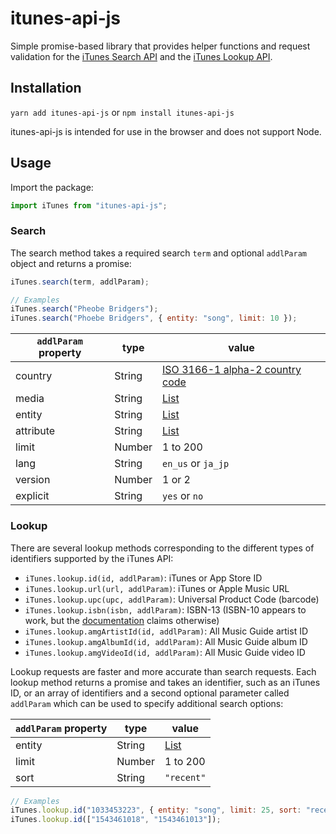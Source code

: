 # itunes-api-js

Simple promise-based library that provides helper functions and request validation for the [iTunes Search API](https://developer.apple.com/library/archive/documentation/AudioVideo/Conceptual/iTuneSearchAPI/index.html) and the [iTunes Lookup API](https://developer.apple.com/library/archive/documentation/AudioVideo/Conceptual/iTuneSearchAPI/LookupExamples.html#//apple_ref/doc/uid/TP40017632-CH7-SW1).

## Installation

`yarn add itunes-api-js` or `npm install itunes-api-js`

itunes-api-js is intended for use in the browser and does not support Node.

## Usage

Import the package:

```js
import iTunes from "itunes-api-js";
```

### Search

The search method takes a required search `term` and optional `addlParam` object and returns a promise:

```js
iTunes.search(term, addlParam);

// Examples
iTunes.search("Pheobe Bridgers");
iTunes.search("Phoebe Bridgers", { entity: "song", limit: 10 });
```

| `addlParam` property | type   | value                                                                                                                 |
| -------------------- | ------ | --------------------------------------------------------------------------------------------------------------------- |
| country              | String | [ISO 3166-1 alpha-2 country code](https://en.wikipedia.org/wiki/ISO_3166-1_alpha-2)                                   |
| media                | String | [List](https://developer.apple.com/library/archive/documentation/AudioVideo/Conceptual/iTuneSearchAPI/Searching.html) |
| entity               | String | [List](https://developer.apple.com/library/archive/documentation/AudioVideo/Conceptual/iTuneSearchAPI/Searching.html) |
| attribute            | String | [List](https://developer.apple.com/library/archive/documentation/AudioVideo/Conceptual/iTuneSearchAPI/Searching.html) |
| limit                | Number | 1 to 200                                                                                                              |
| lang                 | String | `en_us` or `ja_jp`                                                                                                    |
| version              | Number | 1 or 2                                                                                                                |
| explicit             | String | `yes` or `no`                                                                                                         |

### Lookup

There are several lookup methods corresponding to the different types of identifiers supported by the iTunes API:

- `iTunes.lookup.id(id, addlParam)`: iTunes or App Store ID
- `iTunes.lookup.url(url, addlParam)`: iTunes or Apple Music URL
- `iTunes.lookup.upc(upc, addlParam)`: Universal Product Code (barcode)
- `iTunes.lookup.isbn(isbn, addlParam)`: ISBN-13 (ISBN-10 appears to work, but the [documentation](https://developer.apple.com/library/archive/documentation/AudioVideo/Conceptual/iTuneSearchAPI/LookupExamples.html) claims otherwise)
- `iTunes.lookup.amgArtistId(id, addlParam)`: All Music Guide artist ID
- `iTunes.lookup.amgAlbumId(id, addlParam)`: All Music Guide album ID
- `iTunes.lookup.amgVideoId(id, addlParam)`: All Music Guide video ID

Lookup requests are faster and more accurate than search requests. Each lookup method returns a promise and takes an identifier, such as an iTunes ID, or an array of identifiers and a second optional parameter called `addlParam` which can be used to specify additional search options:

| `addlParam` property | type   | value                                                                                                                 |
| -------------------- | ------ | --------------------------------------------------------------------------------------------------------------------- |
| entity               | String | [List](https://developer.apple.com/library/archive/documentation/AudioVideo/Conceptual/iTuneSearchAPI/Searching.html) |
| limit                | Number | 1 to 200                                                                                                              |
| sort                 | String | `"recent"`                                                                                                            |

```js
// Examples
iTunes.lookup.id("1033453223", { entity: "song", limit: 25, sort: "recent" });
iTunes.lookup.id(["1543461018", "1543461013"]);
```
